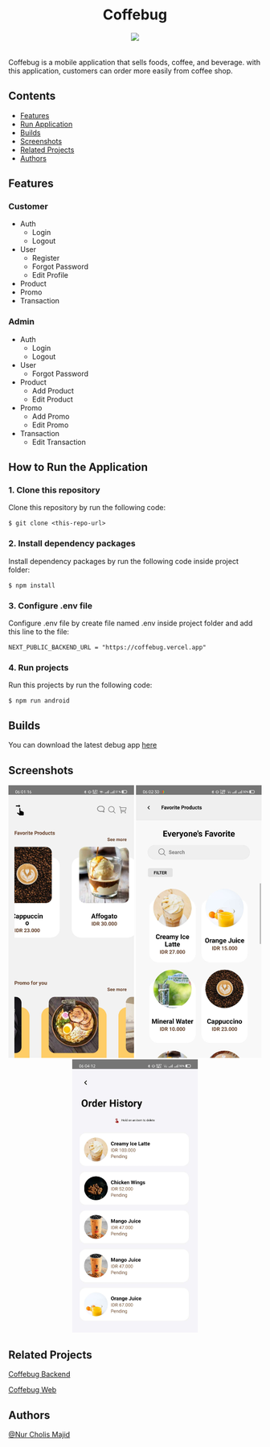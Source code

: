 # <div align="center"> Coffebug </div>

<div>

<p align="center">
  <a href="https://skillicons.dev">
    <img src="https://skillicons.dev/icons?i=react,javascript,css" />
  </a>
</p>

<br/>
Coffebug is a mobile application that sells foods, coffee, and beverage. with this application, customers can order more easily from coffee shop.
</div>

## Contents

- [Features](#features)
- [Run Application](#how-to-run-the-application)
- [Builds](#deployment)
- [Screenshots](#screenshots)
- [Related Projects](#related-projects)
- [Authors](#authors)

## Features

### Customer

- Auth
  - Login
  - Logout
- User
  - Register
  - Forgot Password
  - Edit Profile
- Product
- Promo
- Transaction

### Admin

- Auth
  - Login
  - Logout
- User
  - Forgot Password
- Product
  - Add Product
  - Edit Product
- Promo
  - Add Promo
  - Edit Promo
- Transaction
  - Edit Transaction

## How to Run the Application

### 1. Clone this repository

Clone this repository by run the following code:

```
$ git clone <this-repo-url>
```

### 2. Install dependency packages

Install dependency packages by run the following code inside project folder:

```
$ npm install
```

### 3. Configure .env file

Configure .env file by create file named .env inside project folder and add this line to the file:

```
NEXT_PUBLIC_BACKEND_URL = "https://coffebug.vercel.app"
```

### 4. Run projects

Run this projects by run the following code:

```
$ npm run android
```

## Builds

You can download the latest debug app [here](https://bit.ly/coffebug-mobile)

## Screenshots

<div align="center" >
    <img width="250" src="src\assets\images\native-homepage.jpg">   
    <img width="250" src="src\assets\images\native-search.jpg">
    <img width="250"  src="src\assets\images\native-history.jpg">
    
</div>

## Related Projects

[Coffebug Backend](https://https://github.com/mindkeeper/coffebug)

[Coffebug Web](https://github.com/mindkeeper/coffebug-react-front-end)

## Authors

[@Nur Cholis Majid](https://github.com/mindkeeper)
